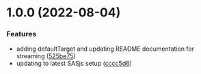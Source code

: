 # 1.0.0 (2022-08-04)


### Features

* adding defaultTarget and updating README documentation for streaming ([525be75](https://github.com/sasjs/rockroller/commit/525be75510556c37ff6b984fe328486badcb74e7))
* updating to latest SASjs setup ([cccc5d6](https://github.com/sasjs/rockroller/commit/cccc5d6269f0383e1181f3a0d855c5e6e4496b97))
